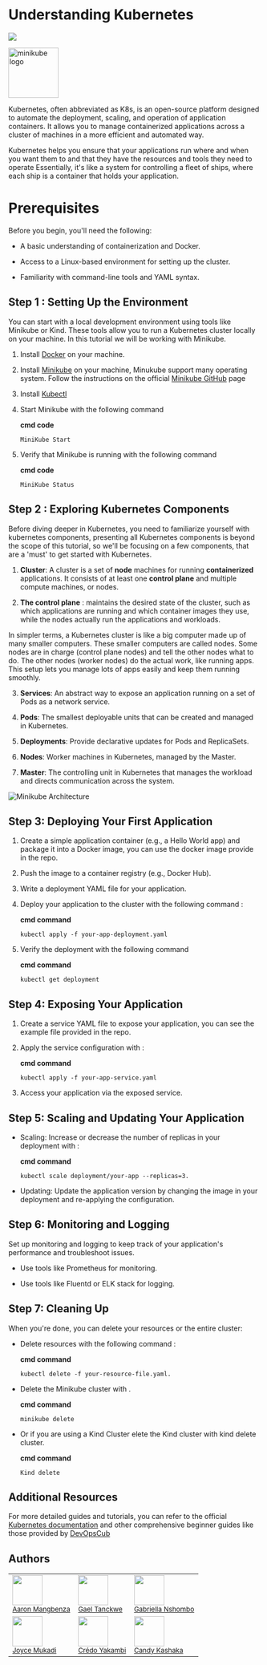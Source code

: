   
  

# Understanding Kubernetes

  

![](https://readme-typing-svg.herokuapp.com/?font=Montserrat&color=3A9CDF&size=25&lines=Kubernetes+Series+EP1;Start+K8S+Now)

<img  src="https://github.com/kubernetes/minikube/raw/master/images/logo/logo.png"  width="100"  alt="minikube logo">

</div>

  

Kubernetes, often abbreviated as K8s, is an open-source platform designed to automate the deployment, scaling, and operation of application containers. It allows you to manage containerized applications across a cluster of machines in a more efficient and automated way.

Kubernetes helps you ensure that your applications run where and when you want them to and that they have the resources and tools they need to operate Essentially, it's like a system for controlling a fleet of ships, where each ship is a container that holds your application.

  

# Prerequisites

  

Before you begin, you'll need the following:

  

- A basic understanding of containerization and Docker.

- Access to a Linux-based environment for setting up the cluster.

- Familiarity with command-line tools and YAML syntax.

  

## Step 1 : Setting Up the Environment

  

You can start with a local development environment using tools like Minikube or Kind. These tools allow you to run a Kubernetes cluster locally on your machine. In this tutorial we will be working with Minikube.

  

1. Install [Docker](https://www.docker.com/products/docker-desktop/) on your machine.

2. Install [Minikube](https://minikube.sigs.k8s.io/docs/start/) on your machine, Minukube support many operating system. Follow the instructions on the official [Minikube GitHub](https://github.com/kubernetes/minikube) page

3. Install [Kubectl](https://kubernetes.io/docs/tasks/tools/#kubectl)

4. Start Minikube with the following command
    <summary><b>cmd code </b></summary>

    

    ```console
    MiniKube Start
    ```

5. Verify that Minikube is running with the following command
    <summary><b>cmd code </b></summary>

    

    ```console
    MiniKube Status
    ```

  
  

## Step 2 : Exploring Kubernetes Components

Before diving deeper in Kubernetes, you need to familiarize yourself with kubernetes components, presenting all Kubernetes components is beyond the scope of this tutorial, so we'll be focusing on a few components, that are a 'must' to get started with Kubernetes.

  

1.  **Cluster**: A cluster is a set of **node** machines for running **containerized** applications. It consists of at least one **control plane** and multiple compute machines, or nodes.

2.  **The control plane** : maintains the desired state of the cluster, such as which applications are running and which container images they use, while the nodes actually run the applications and workloads.

In simpler terms, a Kubernetes cluster is like a big computer made up of many smaller computers. These smaller computers are called nodes. Some nodes are in charge (control plane nodes) and tell the other nodes what to do. The other nodes (worker nodes) do the actual work, like running apps. This setup lets you manage lots of apps easily and keep them running smoothly.

  

3.  **Services**: An abstract way to expose an application running on a set of Pods as a network service.

4.  **Pods**: The smallest deployable units that can be created and managed in Kubernetes.

5.  **Deployments**: Provide declarative updates for Pods and ReplicaSets.

6.  **Nodes**: Worker machines in Kubernetes, managed by the Master.

7.  **Master**: The controlling unit in Kubernetes that manages the workload and directs communication across the system.

![Minikube Architecture](https://www.devopsschool.com/blog/wp-content/uploads/2022/12/minikube-architecture-4-1024x683.png)


  
  

## Step 3: Deploying Your First Application

1. Create a simple application container (e.g., a Hello World app) and package it into a Docker image, you can use the docker image provide in the repo.

2. Push the image to a container registry (e.g., Docker Hub).

3. Write a deployment YAML file for your application.

4. Deploy your application to the cluster with the following command :
    <summary><b>cmd command</b></summary>

    

    ```console
    kubectl apply -f your-app-deployment.yaml
    ```

5. Verify the deployment with the following command
    <summary><b>cmd command</b></summary>

    

    ```console
    kubectl get deployment
    ```

  
  

## Step 4: Exposing Your Application

1. Create a service YAML file to expose your application, you can see the example file provided in the repo.

2. Apply the service configuration with :

  

    <summary><b>cmd command</b></summary>

    

    ```console
    kubectl apply -f your-app-service.yaml
    ```

4. Access your application via the exposed service.

  

## Step 5: Scaling and Updating Your Application

  

- Scaling: Increase or decrease the number of replicas in your deployment with :

  

    <summary><b>cmd command</b></summary>

    

    ```console
    kubectl scale deployment/your-app --replicas=3.
    ```

- Updating: Update the application version by changing the image in your deployment and re-applying the configuration.

  

## Step 6: Monitoring and Logging

Set up monitoring and logging to keep track of your application's performance and troubleshoot issues.

  

- Use tools like Prometheus for monitoring.

  

- Use tools like Fluentd or ELK stack for logging.

  

## Step 7: Cleaning Up

When you're done, you can delete your resources or the entire cluster:

- Delete resources with the following command :
    <summary><b>cmd command</b></summary>

  

    ```console
    kubectl delete -f your-resource-file.yaml.
    ```

  
  

- Delete the Minikube cluster with .

  

    <summary><b>cmd command</b></summary>

    

    ```console
    minikube delete
    ```

  

- Or if you are using a Kind Cluster elete the Kind cluster with kind delete cluster.
    <summary><b>cmd command</b></summary>

    ```console
    Kind delete
    ```

  

## Additional Resources

For more detailed guides and tutorials, you can refer to the official [Kubernetes documentation](https://kubernetes.io/docs/tutorials/kubernetes-basics/) and other comprehensive beginner guides like those provided by [DevOpsCub](https://devopscube.com/kubernetes-tutorials-beginners/)

## Authors



<table border=0px>
  <tr>
    <td> <img src="https://github.com/hultime78.png" width="60px;"/><br/><sub><a href="https://github.com/hultime78">Aaron Mangbenza </a>
    </td>
    <td> <img src="https://github.com/gaeltan.png" width="60px;"/><br/><sub><a href="https://github.com/gaeltan">Gael Tanckwe </a>
    </td>
     <td> <img src="https://github.com/gabbryella.png" width="60px;"/><br/><sub><a href="https://github.com/gabryella">Gabriella Nshombo </a>
    </td>
   </tr> 
   <tr>
    <td> <img src="https://github.com/gabbryella.png" width="60px;"/><br/><sub><a href="https://github.com/hultime78">Joyce Mukadi</a>
    </td>
    <td> <img src="https://github.com/yakambicredo.png" width="60px;"/><br/><sub><a href="https://github.com/credoyakambi">Crédo Yakambi </a>
    </td>
    <td> <img src="https://github.com/aladin-le-prince.png" width="60px;"/><br/><sub><a href="https://github.com/hultime78">Candy Kashaka </a>
    </td>
   </tr> 
  </tr>
</table>